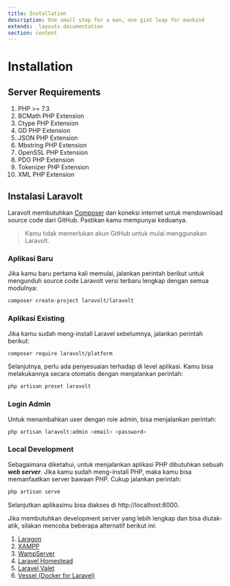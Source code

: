 ```yaml
---
title: Installation
description: One small step for a man, one giat leap for mankind
extends: _layouts.documentation
section: content
---
```


# Installation

## Server Requirements

1. PHP >= 7.3
2. BCMath PHP Extension
3. Ctype PHP Extension
4. GD PHP Extension
5. JSON PHP Extension
6. Mbstring PHP Extension
7. OpenSSL PHP Extension
8. PDO PHP Extension
9. Tokenizer PHP Extension
10. XML PHP Extension

## Instalasi Laravolt

Laravolt membutuhkan [Composer](https://getcomposer.org/) dan koneksi internet untuk mendownload source code dari GitHub. Pastikan kamu mempunyai keduanya.

> Kamu tidak memerlukan akun GitHub untuk mulai menggunakan Laravolt.



### Aplikasi Baru

Jika kamu baru pertama kali memulai, jalankan perintah berikut untuk mengunduh source code Laravolt versi terbaru lengkap dengan semua modulnya:

```bash
composer create-project laravolt/laravolt
```



### Aplikasi Existing 

Jika kamu sudah meng-install Laravel sebelumnya, jalankan perintah berikut:

```bash
composer require laravolt/platform
```

Selanjutnya, perlu ada penyesuaian terhadap di level aplikasi. Kamu bisa melakukannya secara otomatis dengan menjalankan perintah:

```bash
php artisan preset laravolt
```

### Login Admin

Untuk menambahkan user dengan role admin, bisa menjalankan perintah:

```bash
php artisan laravolt:admin <email> <password>
```



### Local Development

Sebagaimana diketahui, untuk menjalankan aplikasi PHP dibutuhkan sebuah ***web server***. Jika kamu sudah meng-install PHP, maka kamu bisa memanfaatkan server bawaan PHP. Cukup jalankan perintah:

```bash
php artisan serve
```

Selanjutkan aplikasimu bisa diakses di http://localhost:8000.

Jika membutuhkan development server yang lebih lengkap dan bisa diutak-atik, silakan mencoba beberapa alternatif berikut ini:

1. [Laragon](https://laragon.org/)
2. [XAMPP](https://www.apachefriends.org/index.html)
3. [WampServer](http://www.wampserver.com/en)
4. [Laravel Homestead](https://laravel.com/docs/5.8/homestead)
5. [Laravel Valet](https://laravel.com/docs/5.8/valet)
6. [Vessel (Docker for Laravel)](https://vessel.shippingdocker.com/)